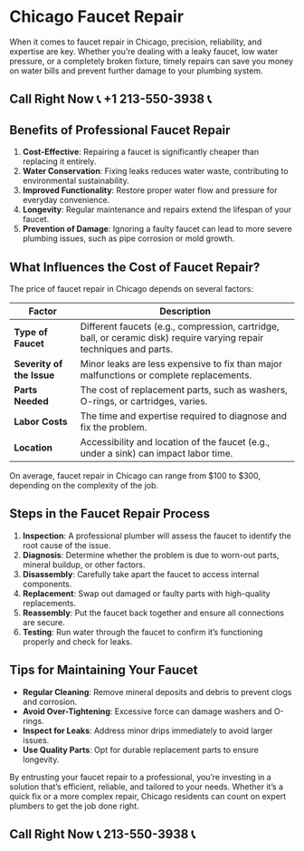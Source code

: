 # Chicago Faucet Repair  

When it comes to faucet repair in Chicago, precision, reliability, and expertise are key. Whether you’re dealing with a leaky faucet, low water pressure, or a completely broken fixture, timely repairs can save you money on water bills and prevent further damage to your plumbing system.  

## Call Right Now 📞 +1 213-550-3938 📞

## Benefits of Professional Faucet Repair  

1. **Cost-Effective**: Repairing a faucet is significantly cheaper than replacing it entirely.  
2. **Water Conservation**: Fixing leaks reduces water waste, contributing to environmental sustainability.  
3. **Improved Functionality**: Restore proper water flow and pressure for everyday convenience.  
4. **Longevity**: Regular maintenance and repairs extend the lifespan of your faucet.  
5. **Prevention of Damage**: Ignoring a faulty faucet can lead to more severe plumbing issues, such as pipe corrosion or mold growth.  

## What Influences the Cost of Faucet Repair?  

The price of faucet repair in Chicago depends on several factors:  

| **Factor**               | **Description**                                                                 |  
|--------------------------|---------------------------------------------------------------------------------|  
| **Type of Faucet**        | Different faucets (e.g., compression, cartridge, ball, or ceramic disk) require varying repair techniques and parts. |  
| **Severity of the Issue** | Minor leaks are less expensive to fix than major malfunctions or complete replacements. |  
| **Parts Needed**          | The cost of replacement parts, such as washers, O-rings, or cartridges, varies. |  
| **Labor Costs**           | The time and expertise required to diagnose and fix the problem.                |  
| **Location**              | Accessibility and location of the faucet (e.g., under a sink) can impact labor time. |  

On average, faucet repair in Chicago can range from $100 to $300, depending on the complexity of the job.  

## Steps in the Faucet Repair Process  

1. **Inspection**: A professional plumber will assess the faucet to identify the root cause of the issue.  
2. **Diagnosis**: Determine whether the problem is due to worn-out parts, mineral buildup, or other factors.  
3. **Disassembly**: Carefully take apart the faucet to access internal components.  
4. **Replacement**: Swap out damaged or faulty parts with high-quality replacements.  
5. **Reassembly**: Put the faucet back together and ensure all connections are secure.  
6. **Testing**: Run water through the faucet to confirm it’s functioning properly and check for leaks.  

## Tips for Maintaining Your Faucet  

- **Regular Cleaning**: Remove mineral deposits and debris to prevent clogs and corrosion.  
- **Avoid Over-Tightening**: Excessive force can damage washers and O-rings.  
- **Inspect for Leaks**: Address minor drips immediately to avoid larger issues.  
- **Use Quality Parts**: Opt for durable replacement parts to ensure longevity.  

By entrusting your faucet repair to a professional, you’re investing in a solution that’s efficient, reliable, and tailored to your needs. Whether it’s a quick fix or a more complex repair, Chicago residents can count on expert plumbers to get the job done right.
## Call Right Now 📞 213-550-3938 📞